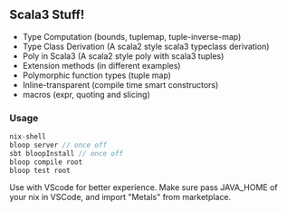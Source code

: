 ## Scala3 Stuff!

* Type Computation (bounds, tuplemap, tuple-inverse-map)
* Type Class Derivation (A scala2 style scala3 typeclass derivation)
* Poly in Scala3 (A scala2 style poly with scala3 tuples)
* Extension methods (in different examples)
* Polymorphic function types (tuple map)
* Inline-transparent (compile time smart constructors)
* macros (expr, quoting and slicing)

### Usage

```scala
nix-shell
bloop server // once off
sbt bloopInstall // once off
bloop compile root
bloop test root
```

Use with VScode for better experience.
Make sure pass JAVA_HOME of your nix in VSCode, and import "Metals" from marketplace. 
